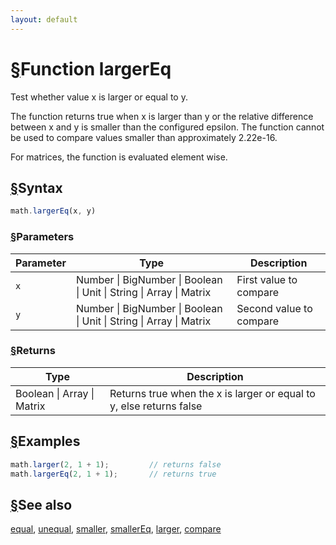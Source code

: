 ```yaml
---
layout: default
---
```


<h1 id="function-largereq"><a href="#function-largereq">&sect;</a>Function largerEq</h1>

Test whether value x is larger or equal to y.

The function returns true when x is larger than y or the relative
difference between x and y is smaller than the configured epsilon. The
function cannot be used to compare values smaller than approximately 2.22e-16.

For matrices, the function is evaluated element wise.


<h2 id="syntax"><a href="#syntax">&sect;</a>Syntax</h2>

```js
math.largerEq(x, y)
```

<h3 id="parameters"><a href="#parameters">&sect;</a>Parameters</h3>

Parameter | Type | Description
--------- | ---- | -----------
`x` | Number &#124; BigNumber &#124; Boolean &#124; Unit &#124; String &#124; Array &#124; Matrix | First value to compare
`y` | Number &#124; BigNumber &#124; Boolean &#124; Unit &#124; String &#124; Array &#124; Matrix | Second value to compare

<h3 id="returns"><a href="#returns">&sect;</a>Returns</h3>

Type | Description
---- | -----------
Boolean &#124; Array &#124; Matrix | Returns true when the x is larger or equal to y, else returns false


<h2 id="examples"><a href="#examples">&sect;</a>Examples</h2>

```js
math.larger(2, 1 + 1);         // returns false
math.largerEq(2, 1 + 1);       // returns true
```


<h2 id="see-also"><a href="#see-also">&sect;</a>See also</h2>

[equal](equal.html),
[unequal](unequal.html),
[smaller](smaller.html),
[smallerEq](smallerEq.html),
[larger](larger.html),
[compare](compare.html)


<!-- Note: This file is automatically generated from source code comments. Changes made in this file will be overridden. -->
